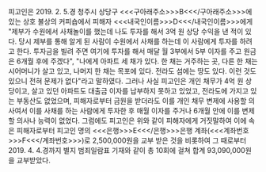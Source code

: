 피고인은 2019. 2. 5.경 청주시 상당구 <<<구아래주소>>>B<<</구아래주소>>>에 있는 상호 불상의 커피숍에서 피해자 <<<내국인이름>>>D<<</내국인이름>>>에게 "제부가 수원에서 사채놀이를 했는데 나도 투자를 해서 3억 원 상당 수익을 낸 적이 있다. 당시 제부를 통해 알게 된 사람이 수원에서 사채를 하는데 이 사람에게 투자를 하려고 한다. 투자금을 빌려 주면 여기에 투자를 해서 매달 월 3부에서 5부 이자를 주고 원금은 6개월 후에 주겠다", "나에게 아파트 세 채가 있다. 한 채는 거주하는 곳, 다른 한 채는 시어머니가 살고 있고, 나머지 한 채는 목포에 있다. 전라도 섬에는 땅도 있다. 이런 것도 있으니 전혀 문제가 없다"라고 말하였다.
그러나 사실 피고인은 개인 채무가 4억 원 상당이고, 살고 있던 아파트도 대출금 이자를 납부하지 못하고 있었고, 전라도에 가지고 있는 부동산도 없었으며, 피해자로부터 금원을 받더라도 이를 개인 채무 변제에 사용할 의사여서 이를 사채를 하는 사람에게 투자한 후 매월 이자를 주거나 6개월 안에 이를 변제할 의사나 능력이 없었다.
그럼에도 피고인은 위와 같이 피해자에게 거짓말하여 이에 속은 피해자로부터 피고인 명의 <<<은행>>>E<<</은행>>>은행 계좌(<<<계좌번호>>>F<<</계좌번호>>>)로 2,500,000원을 교부 받은 것을 비롯하여 그 때로부터 2019. 4. 4.경까지 별지 범죄일람표 기재와 같이 총 10회에 걸쳐 합계 93,090,000원을 교부받았다.